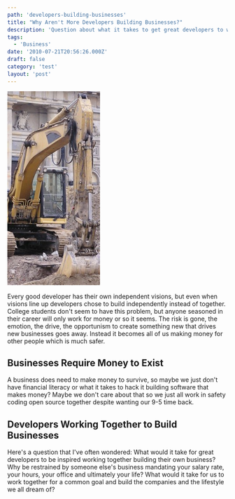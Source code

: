 ```yaml
---
path: 'developers-building-businesses'
title: "Why Aren't More Developers Building Businesses?"
description: 'Question about what it takes to get great developers to work together.'
tags:
  - 'Business'
date: '2010-07-21T20:56:26.000Z'
draft: false
category: 'test'
layout: 'post'
---
```


![](construction-smaller.jpg)

Every good developer has their own independent visions, but even when visions line up developers chose to build independently instead of together. College students don't seem to have this problem, but anyone seasoned in their career will only work for money or so it seems. The risk is gone, the emotion, the drive, the opportunism to create something new that drives new businesses goes away. Instead it becomes all of us making money for other people which is much safer.

## Businesses Require Money to Exist

A business does need to make money to survive, so maybe we just don't have financial literacy or what it takes to hack it building software that makes money? Maybe we don't care about that so we just all work in safety coding open source together despite wanting our 9-5 time back.

## Developers Working Together to Build Businesses

Here's a question that I've often wondered: What would it take for great developers to be inspired working together building their own business? Why be restrained by someone else's business mandating your salary rate, your hours, your office and ultimately your life? What would it take for us to work together for a common goal and build the companies and the lifestyle we all dream of?
